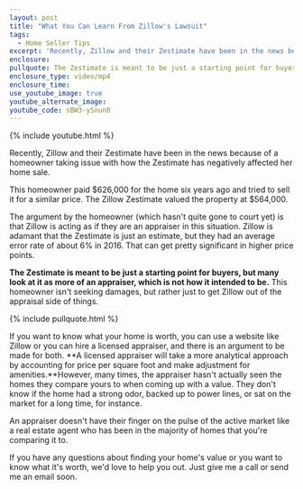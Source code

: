 ```yaml
---
layout: post
title: "What You Can Learn From Zillow's Lawsuit"
tags:
  - Home Seller Tips
excerpt: 'Recently, Zillow and their Zestimate have been in the news because of a homeowner taking issue with how the Zestimate has negatively affected her home sale.'
enclosure:
pullquote: The Zestimate is meant to be just a starting point for buyers.
enclosure_type: video/mp4
enclosure_time:
use_youtube_image: true
youtube_alternate_image:
youtube_code: sBW3-ySnun0
---
```



{% include youtube.html %}

Recently, Zillow and their Zestimate have been in the news because of a homeowner taking issue with how the Zestimate has negatively affected her home sale.

This homeowner paid $626,000 for the home six years ago and tried to sell it for a similar price. The Zillow Zestimate valued the property at $564,000.

The argument by the homeowner (which hasn't quite gone to court yet) is that Zillow is acting as if they are an appraiser in this situation. Zillow is adamant that the Zestimate is just an estimate, but they had an average error rate of about 6% in 2016. That can get pretty significant in higher price points.

**The Zestimate is meant to be just a starting point for buyers, but many look at it as more of an appraiser, which is not how it intended to be.** This homeowner isn't seeking damages, but rather just to get Zillow out of the appraisal side of things.

{% include pullquote.html %}

If you want to know what your home is worth, you can use a website like Zillow or you can hire a licensed appraiser, and there is an argument to be made for both. **A licensed appraiser will take a more analytical approach by accounting for price per square foot and make adjustment for amenities.**However, many times, the appraiser hasn't actually seen the homes they compare yours to when coming up with a value. They don't know if the home had a strong odor, backed up to power lines, or sat on the market for a long time, for instance.

An appraiser doesn't have their finger on the pulse of the active market like a real estate agent who has been in the majority of homes that you're comparing it to.

If you have any questions about finding your home's value or you want to know what it's worth, we'd love to help you out. Just give me a call or send me an email soon.